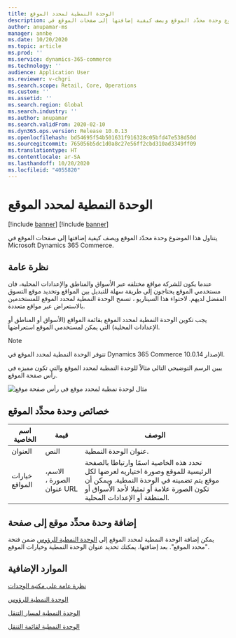 ```yaml
---
title: الوحدة النمطية لمحدد الموقع
description: يتناول هذا الموضوع وحدة محدّد الموقع ويصف كيفية إضافتها إلى صفحات الموقع في Microsoft Dynamics 365 Commerce.
author: anupamar-ms
manager: annbe
ms.date: 10/20/2020
ms.topic: article
ms.prod: ''
ms.service: dynamics-365-commerce
ms.technology: ''
audience: Application User
ms.reviewer: v-chgri
ms.search.scope: Retail, Core, Operations
ms.custom: ''
ms.assetid: ''
ms.search.region: Global
ms.search.industry: ''
ms.author: anupamar
ms.search.validFrom: 2020-02-10
ms.dyn365.ops.version: Release 10.0.13
ms.openlocfilehash: bd54695f54b501631f916328c05bfd47e538d50d
ms.sourcegitcommit: 765056b5dc1d0a8c27e56ff2cbd310ad3349ff09
ms.translationtype: HT
ms.contentlocale: ar-SA
ms.lasthandoff: 10/20/2020
ms.locfileid: "4055820"
---
```

# <a name="site-selector-module"></a>الوحدة النمطية لمحدد الموقع

[!include [banner](includes/banner.md)]
[!include [banner](includes/preview-banner.md)]

يتناول هذا الموضوع وحدة محدّد الموقع ويصف كيفية إضافتها إلى صفحات الموقع في Microsoft Dynamics 365 Commerce.

## <a name="overview"></a>نظرة عامة

عندما يكون للشركة مواقع مختلفه عبر الأسواق والمناطق والإعدادات المحلية، فان مستخدمي الموقع يحتاجون إلى طريقة سهلة للتبديل بين المواقع وتحديد موقع التسوق المفضل لديهم. لاحتواء هذا السيناريو ، تسمح الوحدة النمطية لمحدد الموقع للمستخدمين بالاستعراض عبر مواقع متعددة.

يجب تكوين الوحدة النمطية لمحدد الموقع بقائمة المواقع (الأسواق أو المناطق أو الإعدادات المحلية) التي يمكن لمستخدمي الموقع استعراضها.

> [!NOTE]
> تتوفر الوحدة النمطية لمحدد الموقع في Dynamics 365 Commerce الإصدار 10.0.14.

يبين الرسم التوضيحي التالي مثالاً للوحدة النمطية لمحدد الموقع والتي تكون مميزه في رأس صفحة الموقع.

![مثال لوحدة نمطية لمحدد موقع في رأس صفحة موقع](./media/ecommerce-sitepicker.PNG)

## <a name="site-selector-module-properties"></a>خصائص وحدة محدِّد الموقع

| اسم الخاصية | قيمة                 | الوصف |
|---------------|-----------------------|-------------|
| العنوان       | النص                  | عنوان الوحدة النمطية. |
| خيارات المواقع  | الاسم، الصورة ، عنوان URL      | تحدد هذه الخاصية اسمًا وارتباطا بالصفحة الرئيسية للموقع وصورة اختياريه لعرضها لكل موقع يتم تضمينه في الوحدة النمطية. ويمكن أن تكون الصورة علامة أو تمثيلا لأحد الأسواق أو المنطقة أو الإعدادات المحلية. |

## <a name="add-a-site-selector-module-to-a-page"></a>إضافة وحدة محدِّد موقع إلى صفحة

يمكن إضافة الوحدة النمطية لمحدد الموقع إلى [الوحدة النمطية للرؤوس](author-header-module.md) ضمن فتحة "محدد الموقع". بعد إضافتها، يمكنك تحديد عنوان الوحدة النمطية وخيارات الموقع.

## <a name="additional-resources"></a>الموارد الإضافية

[نظرة عامة على مكتبة الوحدات](starter-kit-overview.md)

[الوحدة النمطية للرؤوس](author-header-module.md)

[الوحدة النمطية لمسار التنقل](add-breadcrumb.md)

[الوحدة النمطية لقائمة التنقل](nav-menu-module.md)
